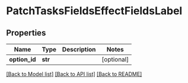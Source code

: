 # PatchTasksFieldsEffectFieldsLabel

## Properties
Name | Type | Description | Notes
------------ | ------------- | ------------- | -------------
**option_id** | **str** |  | [optional] 

[[Back to Model list]](../README.md#documentation-for-models) [[Back to API list]](../README.md#documentation-for-api-endpoints) [[Back to README]](../README.md)


